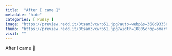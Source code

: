 ```yaml
---
title:  "After I came 🥵"
metadate: "hide"
categories: [ Pussy ]
image: "https://preview.redd.it/0tsam3vcwrp51.jpg?auto=webp&s=368d9335613a0273f336f4de7d8a01f75fcbd757"
thumb: "https://preview.redd.it/0tsam3vcwrp51.jpg?width=1080&crop=smart&auto=webp&s=0e9c89ed7cd9c85416b5c63a2826319ec7089b82"
visit: ""
---
```

After I came 🥵
